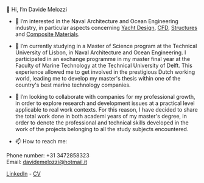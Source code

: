  👋 Hi, I’m Davide Melozzi

- 👀 I’m interested in the Naval Architecture and Ocean Engineering industry, in particular aspects concerning [Yacht Design](https://github.com/davidemelozzi/Design-of-a-36-feet-Flybridge-Motor-Yacht.git), [CFD](https://github.com/davidemelozzi/Hydrodynamics-of-floating-bodies.git), [Structures](https://github.com/davidemelozzi/Design-of-Ship-Structures.git) and [Composite Materials](https://github.com/davidemelozzi/Ship-in-Composite-Materials-Yacht-Analysis.git).

- 🌱 I’m currently studying in a Master of Science program at the Technical University of Lisbon, in Naval Architecture and Ocean Engineering. I participated in an exchange programme in my master final year at the Faculty of Marine Technology at the Technical University of Delft. This experience allowed me to get involved in the prestigious Dutch working world, leading me to develop my master's thesis within one of the country's best marine technology companies.  

- 💞️ I’m looking to collaborate with companies for my professional growth, in order to explore research and development issues at a practical level applicable to real work contexts. For this reason, I have decided to share the total work done in both academi years of my master's degree, in order to denote the professional and technical skills developed in the work of the projects belonging to all the study subjects encountered.

- 📫 How to reach me:


Phone number: +31 3472858323  
Email: davidemelozzi@hotmail.it 


[LinkedIn](https://www.linkedin.com/in/davide-melozzi-14b41b186) - [CV](https://acrobat.adobe.com/link/review?uri=urn:aaid:scds:US:d61bdf56-4d5b-4bd9-bb64-abaa7ce0708a)

<!---
davidemelozzi/davidemelozzi is a ✨ special ✨ repository because its `README.md` (this file) appears on your GitHub profile.
You can click the Preview link to take a look at your changes.
--->
